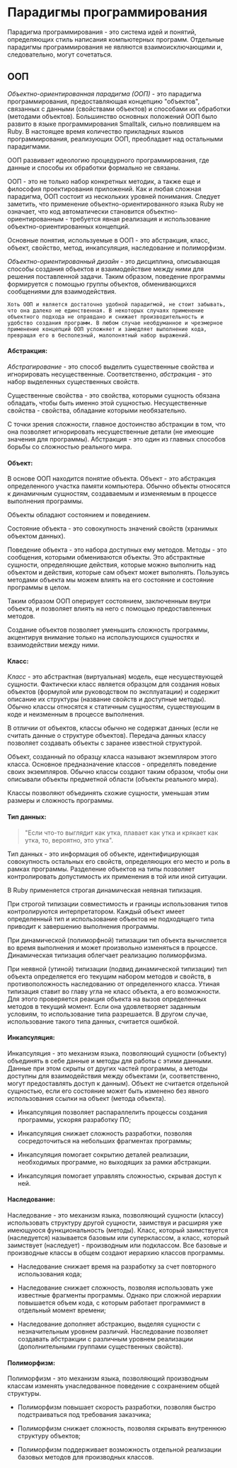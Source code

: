 # Парадигмы программирования

Парадигма программирования - это система идей и понятий, определяющих стиль написания компьютерных программ. Отдельные парадигмы программирования не являются взаимоисключающими и, следовательно, могут сочетаться.


## ООП

*Объектно-ориентированная парадигма (ООП)* - это парадигма программирования, предоставляющая концепцию "объектов", связанных с данными (свойствами объектов) и способами их обработки (методами объектов). Большинство основных положений ООП было развито в языке программирования Smalltalk, сильно повлиявшем на Ruby. В настоящее время количество прикладных языков программирования, реализующих ООП, преобладает над остальными парадигмами.

ООП развивает идеологию процедурного программирования, где данные и способы их обработки формально не связаны.

ООП - это не только набор конкретных методик, а также еще и философия проектирования приложений. Как и любая сложная парадигма, ООП состоит из нескольких уровней понимания. Следует заметить, что применение объектно-ориентированного языка Ruby не означает, что код автоматически становится объектно-ориентированным - требуется явная реализация и использование объектно-ориентированных концепций.

Основные понятия, используемые в ООП - это абстракция, класс, объект, свойство, метод, инкапсуляция, наследование и полиморфизм.

*Объектно-ориентированный дизайн* - это дисциплина, описывающая способы создания объектов и взаимодействие между ними для решения поставленной задачи. Таким образом, поведение программы формируется с помощью группы объектов, обменивающихся сообщениями для взаимодействия.


~~~~~ note
Хоть ООП и является достаточно удобной парадигмой, не стоит забывать, что она далеко не единственная. В некоторых случаях применение объектного подхода не оправдано и снижает производительность и удобство создания программ. В любом случае необдуманное и чрезмерное применение концепций ООП усложняет и замедляет выполнение кода, превращая его в бесполезный, малопонятный набор выражений.
~~~~~


#### Абстракция:

*Абстрагирование* - это способ выделить существенные свойства и игнорировать несущественные. Соответственно, *абстракция* - это набор выделенных существенных свойств.

Существенные свойства - это свойства, которыми сущность обязана обладать, чтобы быть именно этой сущностью. Несущественные свойства - свойства, обладание которыми необязательно.

С точки зрения сложности, главное достоинство абстракции в том, что она позволяет игнорировать несущественные детали (не имеющие значения для программы). Абстракция - это один из главных способов борьбы со сложностью реального мира.


#### Объект:

В основе ООП находится понятие объекта. Объект - это абстракция определенного участка памяти компьютера. Обычно объекты относятся к динамичным сущностям, создаваемым и изменяемым в процессе выполнения программы.

Объекты обладают состоянием и поведением.

Состояние объекта - это совокупность значений свойств (хранимых объектом данных).

Поведение объекта - это набора доступных ему методов. Методы - это сообщения, которыми обмениваются объекты. Это абстрактные сущности, определяющие действия, которые можно выполнить над объектом и действия, которые сам объект может выполнять. Пользуясь методами объекта мы можем влиять на его состояние и состояние программы в целом.

Таким образом ООП оперирует состоянием, заключенным внутри объекта, и позволяет влиять на него с помощью предоставленных методов.

Создание объектов позволяет уменьшить сложность программы, акцентируя внимание только на использующихся сущностях и  взаимодействии между ними.


#### Класс:

*Класс* - это абстрактная (виртуальная) модель, еще несуществующей сущности. Фактически класс является образцом для создания новых объектов (формулой или руководством по эксплуатации) и содержит описание их структуры (название свойств и доступные методы). Обычно классы относятся к статичным сущностям, существующим в коде и неизменным в процессе выполнения.

В отличии от объектов, классы обычно не содержат данных (если не считать данные о структуре объектов). Передача данных классу позволяет создавать объекты с заранее известной структурой.

Объект, созданный по образцу класса называют экземпляром этого класса. Основное предназначение классов - определять поведение своих экземпляров. Обычно классы создают таким образом, чтобы они описывали объекты предметной области (объекты реального мира).

Классы позволяют объединять схожие сущности, уменьшая этим размеры и сложность программы.


#### Тип данных:

> "Если что-то выглядит как утка, плавает как утка и крякает как утка, то, вероятно, это утка".


Тип данных - это информация об объекте, идентифицирующая совокупность остальных его свойств, определяющих его место и роль в рамках программы. Разделение объектов на типы позволяет контролировать допустимость их применения в той или иной ситуации.

В Ruby применяется строгая динамическая неявная типизация.

При строгой типизации совместимость и границы использования типов контролируются интерпретатором. Каждый объект имеет определенный тип и использование объектов не подходящего типа приводит к завершению выполнения программы.

При динамической (полиморфной) типизации тип объекта вычисляется во время выполнения и может произвольно изменяться в процессе. Динамическая типизация облегчает реализацию полиморфизма.

При неявной (утиной) типизации (подвид динамической типизации) тип объекта определяется его текущим набором методов и свойств, в противоположность наследованию от определенного класса. Утиная типизация ставит во главу угла не класс объекта, а его возможности. Для этого проверяется реакция объекта на вызов определенных методов в текущий момент. Если она удовлетворяет заданным условиям, то использование типа разрешается. В другом случае, использование такого типа данных, считается ошибкой.


#### Инкапсуляция:

Инкапсуляция - это механизм языка, позволяющий сущности (объекту) объединять в себе данные и методы для работы с этими данными. Данные при этом скрыты от других частей программы, а методы доступны для взаимодействия между объектами (и, соответственно, могут предоставлять доступ к данным). Объект не считается отдельной сущностью, если его состояние может быть изменено без явного использования ссылки на объект (метода объекта).

+ Инкапсуляция позволяет распараллелить процессы создания программы, ускоряя разработку ПО;

+ Инкапсуляция снижает сложность разработки, позволяя сосредоточиться на небольших фрагментах программы;

+ Инкапсуляция помогает сокрытию деталей реализации, необходимых программе, но выходящих за рамки абстракции.

+ Инкапсуляция помогает управлять сложностью, скрывая доступ к ней.


#### Наследование:

Наследование - это механизм языка, позволяющий сущности (классу) использовать структуру другой сущности, заимствуя и расширяя уже имеющуюся функциональность (методы). Класс, который заимствуется (наследуется) называется базовым или суперклассом, а класс, который заимствует (наследует) - производным или подклассом. Все базовые и производные классы в общем создают иерархию классов программы.

+ Наследование снижает время на разработку за счет повторного использования кода;

+ Наследование снижает сложность, позволяя использовать уже известные фрагменты программы. Однако при сложной иерархии повышается объем кода, с которым работает программист в отдельный момент времени;

+ Наследование дополняет абстракцию, выделяя сущности с незначительным уровнем различий. Наследование позволяет создавать абстракции с различным уровнем реализации (дополнительными группами существенных свойств).


#### Полиморфизм:

Полиморфизм - это механизм языка, позволяющий производным классам изменять унаследованное поведение с сохранением общей структуры.

+ Полиморфизм повышает скорость разработки, позволяя быстро подстраиваться под требования заказчика;

+ Полиморфизм снижает сложность, позволяя скрывать внутреннюю структуру объектов;

+ Полиморфизм поддерживает возможность отдельной реализации базовых методов для производных классов.


